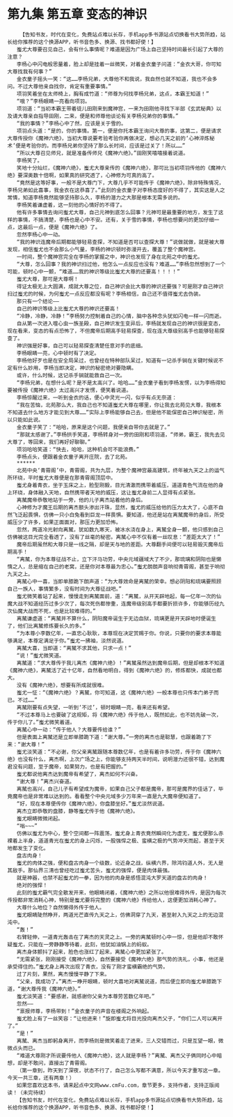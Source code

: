 # 第九集 第五章 变态的神识
        【告知书友，时代在变化，免费站点难以长存，手机app多书源站点切换看书大势所趋，站长给你推荐的这个换源APP，听书音色多、换源、找书都好使！】
       蚩尤大尊要召见自己，会有什么事情呢？难道是因为广场上自己坚持时间最长引起了大尊的注意？
       李杨心中闪电般思量着，脸上却是挂着一丝微笑，对着金衣童子问道：“金衣大哥，你可知大尊找我有何事？”
       金衣童子摇头一笑：“这……李杨兄弟，大尊他不和我说，我自然也就不知道，我也不会多问。不过大尊他亲自找你，肯定有重要事情。”
       项羽笑着坐在太师椅上，胸有成竹道：“师尊为何找李杨兄弟，这点，本霸王知道！”
       “哦？”李杨眼睛一亮看向项羽。
       项羽道：“当初本霸王带着徒儿田刚来到魔神宫，一来为田刚他寻找下半部《玄武秘典》以及请大尊亲自指导田刚，二来，便是和师尊他谈论有关李杨兄弟你的事情。”
       “我的事情？”李杨心中了然，应该是关于雪的。
       项羽点头道：“是的，你的事情。第一，便是你托本霸王询问大尊的事，这第二，便是请求大尊传授你《魔神六绝》，当初大尊说要考验考验你再做决定，想必几天之前的‘心神淬炼秘术’便是考验你的。而李杨兄弟你坚持了那么长时间，应该是过关了！所以……”
       “所以大尊召见师兄，就是准备传师兄《魔神六绝》。”田刚笑嘻嘻接着说道。
       李杨笑了。
       笑地十分灿烂，《魔神六绝》，蚩尤大尊亲传的《魔神六绝》，那可比当初项羽传他的《魔神六绝》要深奥数十倍啊，如果真的研究透了，心神修为可真的高了。
       “竟然是这等好事，一般不是大尊门下，大尊几乎不可能传于《魔神六绝》，除非特殊情况，李杨兄弟如此喜事，我金衣在这恭喜了。”此刻的金衣童子对李杨态度好的不得了，其实这是人之常情，知道李杨竟然能够坚持那么久，李杨的潜力之大那是根本无需多说的。
       李杨笑着谦虚着，这一刻他的心情好的不得了。
       他有许多事情去询问蚩尤大尊，自己元神到底怎么回事？元神可是最重要的地方，发生了这样的事情，不搞清楚，李杨也是心中不安。还有，关于雪的事情，李杨也想要问的更加仔细一点，这最后一点，便是《魔神六绝》了。
       忽然李杨心中一动。
       “我的神识连魔帝后期都能够轻易查探，不知道是否可以查探大尊！”说做就做，就是被大尊发现，相信蚩尤也不会那么小气量，李杨的神识顿时弥漫开去，覆盖了整个魔神宫。
       一时间，整个魔神宫完全在李杨的掌握之中，神识也发现了身在北苑之中的蚩尤。
       “大尊，怎么回事？我的神识扫过他，他怎么一点反应也没有？难道……”李杨忽然想到了一个可能，顿时心中一颤，“难道……我的神识等级比蚩尤大尊的还要高！！！！”
       蚩尤大尊，那可是大尊啊！
       得证太极无上大圆满，成就大尊之位，自己神识会比大尊的神识还要强？可是刚才自己神识扫过蚩尤的时候，为何蚩尤一点反应都没有呢？李杨相信，自己还不值得蚩尤去伪装。
       那只有一个结论——
       自己的神识等级上比蚩尤大尊的神识还要高！
       “冷静，冷静，冷静！”李杨努力控制着自己的心情，脑中各种念头犹如闪电一样一闪而逝。
       自从第一次进入噬心虫一族圣殿，自己神识发生变异后，李杨就发现自己的神识很是变态，现在看来，变态的有点恐怖了，不但魔帝后期高手轻易探查，现在连大尊级别高手也能够轻易探查了。
       神识强是好事，自己可以轻易探查清楚任意对手的底细。
       李杨眼睛一亮，心中顿时有了决定。
       李杨他好歹也是在安全局呆过，也曾经在特种部队呆过，知道有一记杀手锏在关键时候说不定有什么妙用，李杨当即决定，神识的秘密绝对要隐瞒。
       或许，什么时候，这记杀手锏就能救自己一次。
       “李杨兄弟，在想什么呢？是不是太高兴了。哈哈……”金衣童子看到李杨发愣，以为李杨得知要被传授《魔神六绝》太过高兴才发愣，便笑着说道。
       李杨惊醒过来，一听到金衣的话，便心中灵光一闪，似乎有点无奈道：
       “我在苦恼，北苑那么大，我自己也不知道蚩尤大尊在哪里，你让我去北苑见大尊，我根本不知道去什么地方才能见到大尊……”实际上李杨能够自己去，但是他不能保密自己神识秘密，所以只能如此说。
       金衣童子笑了：“哈哈，原来是这个问题，我便亲自带你去就是了。”
       “那就太感谢了。”李杨拱手笑道，李杨转身对一旁的田刚和项羽道，“师弟，霸王，我先去见大尊了，等回来，我们再好好聊聊。”
       项羽哈哈笑道：“快去，哈哈，这种机会可不能浪费。”
       李杨点头，便跟着金衣童子离开庄院，去了北苑。
       ******
       北苑中央‘青霄阁’中，青霄阁，共为九层，为整个魔神宫最高建筑，终年被九天之上的运气所环绕，平时蚩尤大尊便是在那青霄阁顶层中。
       蚩尤身着青衣，坐于玉床之上，脸型刚毅，目光清澈而携带着威压，道道青色气流在他的身上环绕，身体融入天地，自然携带者天地的威压，这让蚩尤身前二人显得有点紧张。
       离檒魔帝恭敬地站于一旁，他的儿子离杰站着他的身后。
       心神修为才魔王后期的离杰额头渗出汗珠，显然，蚩尤的威压给他的压力太大了，心底不自然飞泛起畏惧，仿佛一只小白兔看到巨龙一样畏惧。要知道，他还是站在离檒魔帝的身后，所受威压少了许多，如果正面面对，那压力更加恐怖。
       忽然，两道冷光射向离檒，犹如数九寒天，被冰水浇在身上，离檒全身一颤，他只感到自己仿佛被这目光完全看透了，没有了丝毫的秘密。离檒心中不仅有着一丝叹息：“差距太大了！”
       魔帝后期虽然和大尊只是一线之隔，却是天与地的差距。大尊翻手间便可以轻易毁灭魔帝后期高手！
       “离檒，你为本尊征战不止，立下汗马功劳，中央元域疆域大了不少，那琉璃和阴阳也是懒惰之人，总是缩在自己的老窝，还是你对本尊最为忠心。”蚩尤朗朗声音响彻青霄阁，甚至于响彻九天之上。
       离檒心中一喜，当即单膝跪下朗声道：“为大尊效命是离檒的荣幸。想必阴阳和琉璃要照顾自己一族人，事情繁多，没有时间为大尊征战吧。”
       蚩尤微笑着站了起来，慢慢走到离檒面前，道：“离檒，从开天辟地起，每一亿年一次的仙魔大战不知道经历过多少次了，每次死伤都惨重，连魔帝级别高手都要折损许多，你能够历经九次仙魔大战而不死，也是比较难得的。”
       离檒谦虚道：“离檒并不算什么，阴阳魔帝诞生于无边血狱，琉璃更是开天辟地时便诞生了，他们比离檒修炼要长久的多。”
       “为本尊小李数亿年，一直忠心耿耿，本尊现在决定赏赐于你。你说，只要你的要求本尊能够满足，本尊定满足于你。”蚩尤一拂袖，淡然说道。
       离檒大喜，当即道：“离檒不求其他，只求一点！”
       “说！”蚩尤微笑道。
       离檒道：“求大尊传于我儿离杰《魔神六绝》！”离檒虽然达到魔帝后期，但是却根本不知道《魔神六绝》，离檒活了近十亿年，自然看地明白，得到《魔神六绝》的，修炼都快，成就也都大。
       没有《魔神六绝》，想要有所成就很难。
       蚩尤一怔：“《魔神六绝》？离檒，你可知道，这《魔神六绝》一般本尊也只传本门弟子而已。不过……”
       离檒刚要有点失望，一听到‘不过’，顿时眼睛一亮，看来还有希望。
       “不过本尊马上也要破了这规矩，将《魔神六绝》传于他人，既然如此，也不妨先破一次，传于你儿了。”蚩尤微笑着道。
       离檒心中一动：“传于他人？大尊要传给谁？”
       但是表面上离檒还是立即单膝跪下道：“谢大尊。”一旁的离杰也是聪慧，也跟着跪了下来：“谢大尊！”
       蚩尤淡笑道：“不必谢，你父亲离檒跟随本尊数亿年，也是有着许多功劳，传于你《魔神六绝》也没有什么，离杰啊，上次广场之上，你能够支持两天半时间，说明潜力还很不错，达到魔君没有问题，至于魔帝，如果努力，也是有把握的。”
       蚩尤都说他离杰达到魔帝有希望了，离杰如何不兴奋。
       “谢大尊！”离杰兴奋道。
       离檒也高兴，自己儿子有希望成为魔帝，如果自己父子都是魔帝，那可是魔界的佳话了，毕竟魔帝也是非常难以达到的。看看整个中央元域多少万年来一直是九大魔帝便知道了。
       “好，现在本尊便传你《魔神六绝》，你盘膝坐好。”蚩尤淡然说道。
       离杰立即恭敬的盘膝，静等蚩尤传于他《魔神六绝》。
       蚩尤眼睛微微闭起。
       “嗡~~~”
       仿佛以蚩尤为中心，整个空间都一阵震荡，蚩尤身上青衣竟然瞬间化为虚无，蚩尤便那么赤裸着上半身，道道青光在蚩尤的身上闪烁，一股强悍之极、蛮横之极的气势冲天而起，甚至于天地都发生了变化。
       盘古肉身！
       蚩尤的肉体之强，便和盘古肉身一个级数，论近身之战，纵横六界，除鸿钧道人外，无人是其敌手。那仙界三清也曾经吃过蚩尤苦头，蚩尤的强悍，便是肉体最强。
       就是神器，也禁不起蚩尤的一拳，因为他的肉身是感悟混沌大罗天道的盘古的肉身！
       绝对的强悍！
       此刻的蚩尤霸气完全散发开来，他眼睛闭着，《魔神六绝》之所以他很难得外传，是因为每次传授都非常消耗心神，特别是蚩尤要将完整的《魔神六绝》传给他人，这便更加消耗心神了。
       大尊什么地位？自然懒得外传于他人。
       蚩尤眼睛陡然睁开，两道光芒直传九天之上，仿佛洞穿了九天，甚至射入九天之上的无边混沌中。
       “轰！”
       右臂轻伸，一道青光轰击在了离杰的天灵之上。一旁的离檒顿时心中一惊，但是他却不敢怀疑蚩尤，只能在一旁静静等待着，此刻，他犹如油锅上的蚂蚁。
       离杰身体颤抖了起来，脸色也涨红了起来，离檒心中更加紧张了。
       “无需紧张，刚刚接受《魔神六绝》，自然要接受《魔神六绝》那气势的洗礼，小事，他还是承受得住的。”蚩尤身上再次出现了青衣，没有了刚才蛮横霸绝的气势。
       过了片刻，果然，离杰慢慢平静了下来。
       “父亲，我成功了。”离杰一睁开眼睛，顿时大喜地对离檒说道，而后便立即向蚩尤单膝跪下道，“谢大尊传我《魔神六绝》。”
       蚩尤淡笑道：“要感谢，就感谢你父亲为本尊劳苦数亿年吧。”
       忽然——
       “禀报师尊，李杨带到！”金衣童子的声音在楼阁之外响起。
       蚩尤脸上有了一丝笑容：“让他进来！”旋即蚩尤将目光投向离杰父子，“你们二人可以离开了。”
       “是！”
       离檒、离杰当即躬身离开，而李杨则是微笑着走了进来，三人交错而过，只是互望一眼，微微点头而已。
       “难道大尊刚才所说要传他人《魔神六绝》，这人就是李杨？”离檒、离杰父子俩同时心中暗想，却是不敢问，直接出了青霄阁。
       （第一章到，昨天到了深夜，状态不行了，自己怎么写都不满意，所以今天才重写这一章。今天一共三章，还有两章！）
       如果您喜欢这本书，请来起点中文网www.cmFu.com，章节更多，支持作者，支持正版阅读！（未完待续）
       【告知书友，时代在变化，免费站点难以长存，手机app多书源站点切换看书大势所趋，站长给你推荐的这个换源APP，听书音色多、换源、找书都好使！】